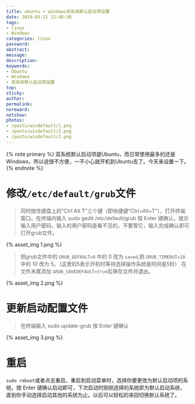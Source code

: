 ```yaml
---
title: ubuntu + windows双系统默认启动项设置
date: 2019-03-21 12:48:30
tags:
- linux
- Windows
categories: linux
password:
abstract:
message:
description:
keywords:
- Ubuntu
- Windows
- 双系统默认启动项设置
top:
sticky:
author:
permalink:
noreward:
notshow:
photos:
- /posts/windefault/1.png
- /posts/windefault/2.png
- /posts/windefault/3.png
---
```


{% note primary %}
双系统默认启动项是Ubuntu，而日常使用最多的还是Windows，所以说很不方便，一不小心就开机到Ubuntu去了。今天来设置一下。
{% endnote %}

<!--more-->
# 修改`/etc/default/grub`文件
> 同时按住键盘上的“Ctrl Alt T”三个键（即快捷键“Ctrl+Alt+T”），打开终端窗口。在终端内输入 sudo gedit /etc/default/grub  按 Enter 键确认，提示输入用户密码，输入的用户密码是看不见的，不要管它，输入完成确认即可打开grub文件。

{% asset_img 1.png %}

> 把grub文件中的 `GRUB_DEFAULT=0` 中的 0 改为 `saved`,把 `GRUB_TIMEOUT=10` 中的 10 改为 5。（这里的5表示开机时等待选择操作系统是时间是5秒）
在文件末尾添加 `GRUB_SAVEDEFAULT=true`后保存文件并退出。

{% asset_img 2.png %}

# 更新启动配置文件
> 在终端输入 sudo update-grub 按 Enter 键确认 

{% asset_img 3.png %}

# 重启
`sudo reboot`或者点击重启，重启到启动菜单时，选择你要更改为默认启动项的系统，按 Enter 键确认启动即可，下次启动时刚刚选择的系统即为默认启动系统，直到你手动选择启动其他的系统为止。以后可以轻松的来回切换默认系统了。
